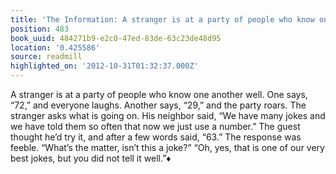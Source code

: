```yaml
---
title: 'The Information: A stranger is at a party of people who know one another well…'
position: 483
book_uuid: 484271b9-e2c0-47ed-83de-63c23de48d95
location: '0.425586'
source: readmill
highlighted_on: '2012-10-31T01:32:37.000Z'
---
```


A stranger is at a party of people who know one another well. One says, “72,” and everyone laughs. Another says, “29,” and the party roars. The stranger asks what is going on. His neighbor said, “We have many jokes and we have told them so often that now we just use a number.” The guest thought he’d try it, and after a few words said, “63.” The response was feeble. “What’s the matter, isn’t this a joke?” “Oh, yes, that is one of our very best jokes, but you did not tell it well.”♦